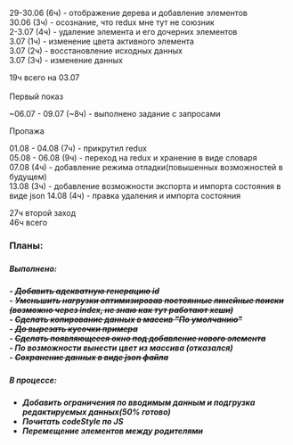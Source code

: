 29-30.06 (6ч) - отображение дерева и добавление элементов <br/>
30.06 (3ч) - осознание, что redux мне тут не союзник<br/>
2-3.07 (4ч) - удаление элемента и его дочерних элементов <br/>
3.07 (1ч) - изменение цвета активного элемента<br/>
3.07 (2ч) - восстановление исходных данных<br/>
3.07 (3ч) - изменение данных <br/>

19ч всего на 03.07<br/>
<br/>
Первый показ 

~06.07 - 09.07 (~8ч) - выполнено задание с запросами

Пропажа

01.08 - 04.08 (7ч) - прикрутил redux <br/> 
05.08 - 06.08 (9ч) - переход на redux и хранение в виде словаря <br/>
07.08 (4ч) - добавление режима отладки(повышенных возможностей в будущем) <br/>
13.08 (3ч) - добавление возможности экспорта и импорта состояния в виде json
14.08 (4ч) - правка удаления и импорта состояния

27ч второй заход<br/>
46ч всего

<h3>Планы:<h3/>

<h5>Выполнено:<h5/>
- <strike>Добавить адекватную генерацию id</strike> <br/>
- <strike>Уменьшить нагрузки оптимизировав постоянные линейные поиски (возможно через index, не знаю как тут работают хеши)</strike><br/>
- <strike>Сделать копирование данных в массив "По умолчанию"</strike><br/>
- <strike>До вырезать кусочки примера</strike><br/>
- <strike>Сделать появляющееся окно под добавление нового элемента</strike><br/>
- По возможности вынести цвет из массива (отказался)<br/>
- <strike>Сохранение данных в виде json файла</strike><br/>

<h5>В процессе:<h5/>

- Добавить ограничения по вводимым данным и подгрузка редактируемых данных(50% готово)
- Почитать codeStyle по JS
- Перемещение элементов между родителями


